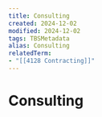 ```yaml
---
title: Consulting
created: 2024-12-02
modified: 2024-12-02
tags: TBSMetadata
alias: Consulting
relatedTerm:
- "[[4128 Contracting]]"
---
```

# Consulting
